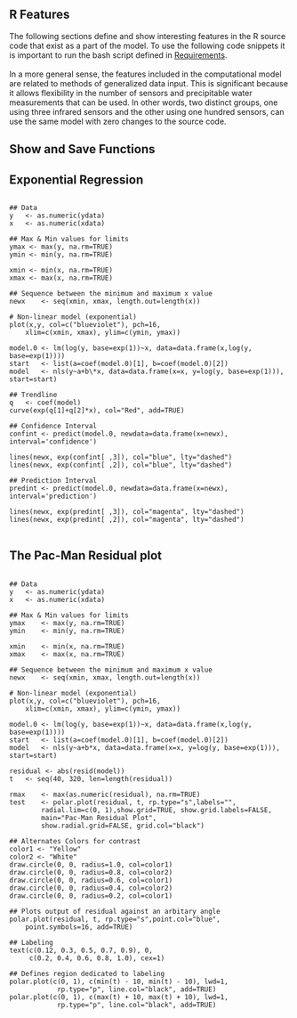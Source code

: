 <a id="top"></a>

<div id="r-feat">
<div class="collapsible">
<div class="collapsible-header">
	<h2>R Features</h2>
</div>
<div class="panel">
The following sections define and show interesting 
features in the R source code
that exist as a part of the model. To use the following 
code snippets it is important to run the bash script
defined in <a href="#require">Requirements</a>. 
<br><br>
In a more general sense, the features included in the computational model are related to
methods of generalized data input. This is significant because it allows flexibility in the 
number of sensors and precipitable water measurements that can be used. In other words,
two distinct groups, one using three infrared sensors and the other using one hundred sensors, can use
the same model with zero changes to the source code.
</div></div>

<div class="collapsible">
<div class="panel">
<h2> Show and Save Functions </h2>

</div></div>

<div class="collapsible">
<div class="panel">
<h2> Exponential Regression </h2>

<pre lang="R" translate="no" dir="ltr">
<code>
<comment>## Data</comment>
y 	<- as.numeric(ydata)
x 	<- as.numeric(xdata)

<comment>## Max & Min values for limits</comment>
ymax <- max(y, na.rm=<bool>TRUE</bool>)
ymin <- min(y, na.rm=<bool>TRUE</bool>)

xmin <- min(x, na.rm=<bool>TRUE</bool>)
xmax <- max(x, na.rm=<bool>TRUE</bool>)

<comment>## Sequence between the minimum and maximum x value</comment>
newx 	<- seq(xmin, xmax, length.out=length(x))

<comment># Non-linear model (exponential)</comment>
plot(x,y, col=c(<str>"blueviolet"</str>), pch=<num>16</num>,
	xlim=c(xmin, xmax), ylim=c(ymin, ymax))

model.0 <- lm(log(y, base=exp(<num>1</num>))~x, data=data.frame(x,log(y, base=exp(<num>1</num>))))
start 	<- list(a=coef(model.0)[<num>1</num>], b=coef(model.0)[<num>2</num>])
model 	<- nls(y~a+b\*x, data=data.frame(x=x, y=log(y, base=exp(<num>1</num>))), start=start)

<comment>## Trendline</comment>
q 	<- coef(model)
curve(exp(q[<num>1</num>]+q[<num>2</num>]*x), col=<str>"Red"</str>, add=<bool>TRUE</bool>)

<comment>## Confidence Interval</comment>
confint <- predict(model.0, newdata=data.frame(x=newx), interval=<str>'confidence'</str>)

lines(newx, exp(confint[ ,<num>3</num>]), col=<str>"blue"</str>, lty=<str>"dashed"</str>)
lines(newx, exp(confint[ ,<num>2</num>]), col=<str>"blue"</str>, lty=<str>"dashed"</str>)

<comment>## Prediction Interval</comment>
predint <- predict(model.0, newdata=data.frame(x=newx), interval=<str>'prediction'</str>)

lines(newx, exp(predint[ ,<num>3</num>]), col=<str>"magenta"</str>, lty=<str>"dashed"</str>)
lines(newx, exp(predint[ ,<num>2</num>]), col=<str>"magenta"</str>, lty=<str>"dashed"</str>)
</code>
</pre>
</div></div>

<div class="collapsible">
<div class="panel">
<h2> The Pac-Man Residual plot </h2>

<pre lang="R">
<code>
<comment>## Data</comment>
y 	<- as.numeric(ydata)
x 	<- as.numeric(xdata)

<comment>## Max & Min values for limits</comment>
ymax    <- max(y, na.rm=<bool>TRUE</bool>)
ymin    <- min(y, na.rm=<bool>TRUE</bool>)

xmin    <- min(x, na.rm=<bool>TRUE</bool>)
xmax    <- max(x, na.rm=<bool>TRUE</bool>)

<comment>## Sequence between the minimum and maximum x value</comment>
newx 	<- seq(xmin, xmax, length.out=length(x))

<comment># Non-linear model (exponential)</comment>
plot(x,y, col=c(<str>"blueviolet"</str>), pch=<num>16</num>,
	xlim=c(xmin, xmax), ylim=c(ymin, ymax))

model.0 <- lm(log(y, base=exp(<num>1</num>))~x, data=data.frame(x,log(y, base=exp(<num>1</num>))))
start 	<- list(a=coef(model.0)[<num>1</num>], b=coef(model.0)[<num>2</num>])
model 	<- nls(y~a+b*x, data=data.frame(x=x, y=log(y, base=exp(<num>1</num>))), start=start)

residual <- abs(resid(model))
t 	<- seq(<num>40</num>, <num>320</num>, len=length(residual))

rmax 	<- max(as.numeric(residual), na.rm=<bool>TRUE</bool>)
test    <- polar.plot(residual, t, rp.type=<str>"s"</str>,labels=<str>""</str>,
		radial.lim=c(<num>0</num>, <num>1</num>),show.grid=<bool>TRUE</bool>, show.grid.labels=<bool>FALSE</bool>,
		main=<str>"Pac-Man Residual Plot"</str>,
		show.radial.grid=<bool>FALSE</bool>, grid.col=<str>"black"</str>)

<comment>## Alternates Colors for contrast</comment>
color1 <- <str>"Yellow"</str>
color2 <- <str>"White"</str>
draw.circle(<num>0</num>, <num>0</num>, radius=<num>1.0</num>, col=color1)
draw.circle(<num>0</num>, <num>0</num>, radius=<num>0.8</num>, col=color2)
draw.circle(<num>0</num>, <num>0</num>, radius=<num>0.6</num>, col=color1)
draw.circle(<num>0</num>, <num>0</num>, radius=<num>0.4</num>, col=color2)
draw.circle(<num>0</num>, <num>0</num>, radius=<num>0.2</num>, col=color1)

<comment>## Plots output of residual against an arbitary angle</comment>
polar.plot(residual, t, rp.type=<str>"s"</str>,point.col=<str>"blue"</str>,
	point.symbols=<num>16</num>, add=<bool>TRUE</bool>)

<comment>## Labeling</comment>
text(c(<num>0.12</num>, <num>0.3</num>, <num>0.5</num>, <num>0.7</num>, <num>0.9</num>), <num>0</num>, 
	 c(<num>0.2</num>, <num>0.4</num>, <num>0.6</num>, <num>0.8</num>, <num>1.0</num>), cex=<num>1</num>)

<comment>## Defines region dedicated to labeling </comment>
polar.plot(c(<num>0</num>, <num>1</num>), c(min(t) - <num>10</num>, min(t) - <num>10</num>), lwd=<num>1</num>, 
			rp.type=<str>"p"</str>, line.col=<str>"black"</str>, add=<bool>TRUE</bool>)
polar.plot(c(<num>0</num>, <num>1</num>), c(max(t) + <num>10</num>, max(t) + <num>10</num>), lwd=<num>1</num>, 
			rp.type=<str>"p"</str>, line.col=<str>"black"</str>, add=<bool>TRUE</bool>)

</code>
</pre>
</div></div></div></div></div>
